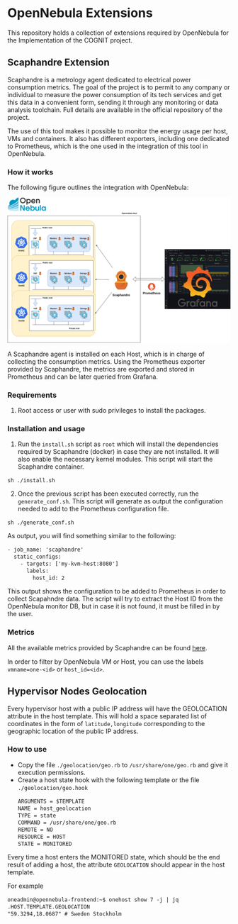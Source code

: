 # OpenNebula Extensions

This repository holds a collection of extensions required by OpenNebula for the Implementation of the COGNIT project.

## Scaphandre Extension

Scaphandre is a metrology agent dedicated to electrical power consumption metrics. The goal of the project is to permit to any company or individual to measure the power consumption of its tech services and get this data in a convenient form, sending it through any monitoring or data analysis toolchain. Full details are available in the official repository of the project.

The use of this tool makes it possible to monitor the energy usage per host, VMs and containers. It also has different exporters, including one dedicated to Prometheus, which is the one used in the integration of this tool in OpenNebula.

### How it works

The following figure outlines the integration with OpenNebula:

![Alt text](images/one-scaphandre.png)

A Scaphandre agent is installed on each Host, which is in charge of collecting the consumption metrics. Using the Prometheus exporter provided by Scaphandre, the metrics are exported and stored in Prometheus and can be later queried from Grafana.

### Requirements

1. Root access or user with sudo privileges to install the packages.

### Installation and usage

1. Run the `install.sh` script as `root` which will install the dependencies required by Scaphandre (docker) in case they are not installed. It will also enable the necessary kernel modules. This script will start the Scaphandre container.

```
sh ./install.sh
```

2. Once the previous script has been executed correctly, run the `generate_conf.sh`. This script will generate as output the configuration needed to add to the Prometheus configuration file.

```
sh ./generate_conf.sh
```

As output, you will find something similar to the following:

```
- job_name: 'scaphandre'
  static_configs:
    - targets: ['my-kvm-host:8080']
      labels:
        host_id: 2
```

This output shows the configuration to be added to Prometheus in order to collect Scapahndre data. The script will try to extract the Host ID from the OpenNebula monitor DB, but in case it is not found, it must be filled in by the user.

### Metrics

All the available metrics provided by Scaphandre can be found [here](https://hubblo-org.github.io/scaphandre-documentation/references/metrics.html).

In order to filter by OpenNebula VM or Host, you can use the labels `vmname=one-<id>` or `host_id=<id>`.

## Hypervisor Nodes Geolocation

Every hypervisor host with a public IP address will have the GEOLOCATION attribute in the host template. This will hold a space separated list of coordinates in the form of `latitude,longitude` corresponding to the geographic location of the public IP address.


### How to use

- Copy the file `./geolocation/geo.rb` to `/usr/share/one/geo.rb` and give it execution permissions.
- Create a host state hook with the following template or the file `./geolocation/geo.hook`
  ```
  ARGUMENTS = $TEMPLATE
  NAME = host_geolocation
  TYPE = state
  COMMAND = /usr/share/one/geo.rb
  REMOTE = NO
  RESOURCE = HOST
  STATE = MONITORED
  ```

Every time a host enters the MONITORED state, which should be the end result of adding a host, the attribute `GEOLOCATION` should appear in the host template.

For example

```
oneadmin@opennebula-frontend:~$ onehost show 7 -j | jq .HOST.TEMPLATE.GEOLOCATION
"59.3294,18.0687" # Sweden Stockholm
```


